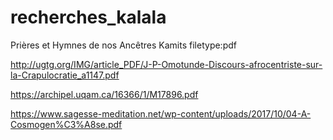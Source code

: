 # recherches_kalala

Prières et Hymnes de nos Ancêtres Kamits filetype:pdf

http://ugtg.org/IMG/article_PDF/J-P-Omotunde-Discours-afrocentriste-sur-la-Crapulocratie_a1147.pdf

https://archipel.uqam.ca/16366/1/M17896.pdf

https://www.sagesse-meditation.net/wp-content/uploads/2017/10/04-A-Cosmogen%C3%A8se.pdf
